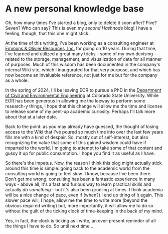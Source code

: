 # A new personal knowledge base

Oh, how many times I've started a blog, only to delete it soon after? Five? Seven? Who can say? This is even my *second Hashnode* blog! I have a feeling, though, that this one might stick.

At the time of this writing, I've been working as a consulting engineer at [Emmons & Olivier Resources, Inc.](https://eorinc.com) for going on 10 years. During that time, I've learned and utilized a great many tricks - some of my own devising - related to the storage, management, and visualization of data for all manner of purposes. Much of this wisdom has been documented in the company's internal Wiki site, which I inaugurated for that very purpose, and which has now become an invaluable reference, not just for me but for the company as a whole.

In the spring of 2024, I'll be leaving EOR to pursue a PhD in the [Department of Civil and Environmental Engineering](https://www.engr.colostate.edu/ce/) at Colorado State University. While EOR has been generous in allowing me the leeway to perform some research-y things, I hope that this change will allow me the time and license to release some of my pent-up academic curiosity. Perhaps I'll talk more about that at a later date.

Back to the point: as you may already have guessed, the thought of losing access to the Wiki that I've poured so much time into over the last few years fills me with a kind of despair. So, mostly out of self-interest, but also recognizing the value that some of this gained wisdom could have if imparted to the world, I'm going to attempt to take some of that content and gussy it up for public consumption. I hope you find it as useful as I have.

So there's the impetus. Now, the reason I think this blog might actually stick around this time is simple: going back to the academic world from the consulting world is going to feel *slow*. I know, because I've been there. Don't get me wrong, consulting has been a fantastic experience in many ways - above all, it's a fast and furious way to learn practical skills and actually *do something* - but it's also been grueling at times. I think academia will be a nice change of pace, even if (when?) I end up tiring of it again. This slower pace will, I hope, allow me the time to write more (beyond the obvious required writing) but, more importantly, it will allow me to do so without the guilt of the ticking clock of time-keeping in the back of my mind.

Yes, in fact, the clock is ticking as I write, an ever-present reminder of all the things I have to do. So until next time...